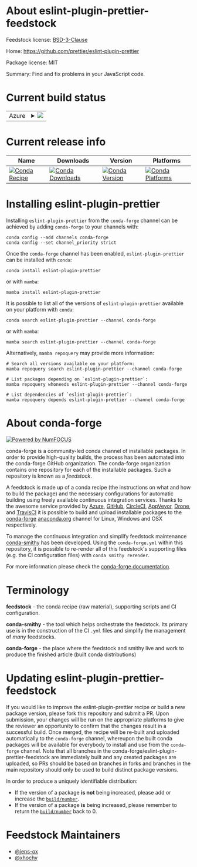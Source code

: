 About eslint-plugin-prettier-feedstock
======================================

Feedstock license: [BSD-3-Clause](https://github.com/conda-forge/eslint-plugin-prettier-feedstock/blob/main/LICENSE.txt)

Home: https://github.com/prettier/eslint-plugin-prettier

Package license: MIT

Summary: Find and fix problems in your JavaScript code.

Current build status
====================


<table>
    
  <tr>
    <td>Azure</td>
    <td>
      <details>
        <summary>
          <a href="https://dev.azure.com/conda-forge/feedstock-builds/_build/latest?definitionId=15870&branchName=main">
            <img src="https://dev.azure.com/conda-forge/feedstock-builds/_apis/build/status/eslint-plugin-prettier-feedstock?branchName=main">
          </a>
        </summary>
        <table>
          <thead><tr><th>Variant</th><th>Status</th></tr></thead>
          <tbody><tr>
              <td>linux_64_nodejs18</td>
              <td>
                <a href="https://dev.azure.com/conda-forge/feedstock-builds/_build/latest?definitionId=15870&branchName=main">
                  <img src="https://dev.azure.com/conda-forge/feedstock-builds/_apis/build/status/eslint-plugin-prettier-feedstock?branchName=main&jobName=linux&configuration=linux%20linux_64_nodejs18" alt="variant">
                </a>
              </td>
            </tr><tr>
              <td>linux_64_nodejs20</td>
              <td>
                <a href="https://dev.azure.com/conda-forge/feedstock-builds/_build/latest?definitionId=15870&branchName=main">
                  <img src="https://dev.azure.com/conda-forge/feedstock-builds/_apis/build/status/eslint-plugin-prettier-feedstock?branchName=main&jobName=linux&configuration=linux%20linux_64_nodejs20" alt="variant">
                </a>
              </td>
            </tr><tr>
              <td>linux_aarch64_nodejs18</td>
              <td>
                <a href="https://dev.azure.com/conda-forge/feedstock-builds/_build/latest?definitionId=15870&branchName=main">
                  <img src="https://dev.azure.com/conda-forge/feedstock-builds/_apis/build/status/eslint-plugin-prettier-feedstock?branchName=main&jobName=linux&configuration=linux%20linux_aarch64_nodejs18" alt="variant">
                </a>
              </td>
            </tr><tr>
              <td>linux_aarch64_nodejs20</td>
              <td>
                <a href="https://dev.azure.com/conda-forge/feedstock-builds/_build/latest?definitionId=15870&branchName=main">
                  <img src="https://dev.azure.com/conda-forge/feedstock-builds/_apis/build/status/eslint-plugin-prettier-feedstock?branchName=main&jobName=linux&configuration=linux%20linux_aarch64_nodejs20" alt="variant">
                </a>
              </td>
            </tr><tr>
              <td>osx_64_nodejs18</td>
              <td>
                <a href="https://dev.azure.com/conda-forge/feedstock-builds/_build/latest?definitionId=15870&branchName=main">
                  <img src="https://dev.azure.com/conda-forge/feedstock-builds/_apis/build/status/eslint-plugin-prettier-feedstock?branchName=main&jobName=osx&configuration=osx%20osx_64_nodejs18" alt="variant">
                </a>
              </td>
            </tr><tr>
              <td>osx_64_nodejs20</td>
              <td>
                <a href="https://dev.azure.com/conda-forge/feedstock-builds/_build/latest?definitionId=15870&branchName=main">
                  <img src="https://dev.azure.com/conda-forge/feedstock-builds/_apis/build/status/eslint-plugin-prettier-feedstock?branchName=main&jobName=osx&configuration=osx%20osx_64_nodejs20" alt="variant">
                </a>
              </td>
            </tr><tr>
              <td>osx_arm64_nodejs18</td>
              <td>
                <a href="https://dev.azure.com/conda-forge/feedstock-builds/_build/latest?definitionId=15870&branchName=main">
                  <img src="https://dev.azure.com/conda-forge/feedstock-builds/_apis/build/status/eslint-plugin-prettier-feedstock?branchName=main&jobName=osx&configuration=osx%20osx_arm64_nodejs18" alt="variant">
                </a>
              </td>
            </tr><tr>
              <td>osx_arm64_nodejs20</td>
              <td>
                <a href="https://dev.azure.com/conda-forge/feedstock-builds/_build/latest?definitionId=15870&branchName=main">
                  <img src="https://dev.azure.com/conda-forge/feedstock-builds/_apis/build/status/eslint-plugin-prettier-feedstock?branchName=main&jobName=osx&configuration=osx%20osx_arm64_nodejs20" alt="variant">
                </a>
              </td>
            </tr>
          </tbody>
        </table>
      </details>
    </td>
  </tr>
</table>

Current release info
====================

| Name | Downloads | Version | Platforms |
| --- | --- | --- | --- |
| [![Conda Recipe](https://img.shields.io/badge/recipe-eslint--plugin--prettier-green.svg)](https://anaconda.org/conda-forge/eslint-plugin-prettier) | [![Conda Downloads](https://img.shields.io/conda/dn/conda-forge/eslint-plugin-prettier.svg)](https://anaconda.org/conda-forge/eslint-plugin-prettier) | [![Conda Version](https://img.shields.io/conda/vn/conda-forge/eslint-plugin-prettier.svg)](https://anaconda.org/conda-forge/eslint-plugin-prettier) | [![Conda Platforms](https://img.shields.io/conda/pn/conda-forge/eslint-plugin-prettier.svg)](https://anaconda.org/conda-forge/eslint-plugin-prettier) |

Installing eslint-plugin-prettier
=================================

Installing `eslint-plugin-prettier` from the `conda-forge` channel can be achieved by adding `conda-forge` to your channels with:

```
conda config --add channels conda-forge
conda config --set channel_priority strict
```

Once the `conda-forge` channel has been enabled, `eslint-plugin-prettier` can be installed with `conda`:

```
conda install eslint-plugin-prettier
```

or with `mamba`:

```
mamba install eslint-plugin-prettier
```

It is possible to list all of the versions of `eslint-plugin-prettier` available on your platform with `conda`:

```
conda search eslint-plugin-prettier --channel conda-forge
```

or with `mamba`:

```
mamba search eslint-plugin-prettier --channel conda-forge
```

Alternatively, `mamba repoquery` may provide more information:

```
# Search all versions available on your platform:
mamba repoquery search eslint-plugin-prettier --channel conda-forge

# List packages depending on `eslint-plugin-prettier`:
mamba repoquery whoneeds eslint-plugin-prettier --channel conda-forge

# List dependencies of `eslint-plugin-prettier`:
mamba repoquery depends eslint-plugin-prettier --channel conda-forge
```


About conda-forge
=================

[![Powered by
NumFOCUS](https://img.shields.io/badge/powered%20by-NumFOCUS-orange.svg?style=flat&colorA=E1523D&colorB=007D8A)](https://numfocus.org)

conda-forge is a community-led conda channel of installable packages.
In order to provide high-quality builds, the process has been automated into the
conda-forge GitHub organization. The conda-forge organization contains one repository
for each of the installable packages. Such a repository is known as a *feedstock*.

A feedstock is made up of a conda recipe (the instructions on what and how to build
the package) and the necessary configurations for automatic building using freely
available continuous integration services. Thanks to the awesome service provided by
[Azure](https://azure.microsoft.com/en-us/services/devops/), [GitHub](https://github.com/),
[CircleCI](https://circleci.com/), [AppVeyor](https://www.appveyor.com/),
[Drone](https://cloud.drone.io/welcome), and [TravisCI](https://travis-ci.com/)
it is possible to build and upload installable packages to the
[conda-forge](https://anaconda.org/conda-forge) [anaconda.org](https://anaconda.org/)
channel for Linux, Windows and OSX respectively.

To manage the continuous integration and simplify feedstock maintenance
[conda-smithy](https://github.com/conda-forge/conda-smithy) has been developed.
Using the ``conda-forge.yml`` within this repository, it is possible to re-render all of
this feedstock's supporting files (e.g. the CI configuration files) with ``conda smithy rerender``.

For more information please check the [conda-forge documentation](https://conda-forge.org/docs/).

Terminology
===========

**feedstock** - the conda recipe (raw material), supporting scripts and CI configuration.

**conda-smithy** - the tool which helps orchestrate the feedstock.
                   Its primary use is in the construction of the CI ``.yml`` files
                   and simplify the management of *many* feedstocks.

**conda-forge** - the place where the feedstock and smithy live and work to
                  produce the finished article (built conda distributions)


Updating eslint-plugin-prettier-feedstock
=========================================

If you would like to improve the eslint-plugin-prettier recipe or build a new
package version, please fork this repository and submit a PR. Upon submission,
your changes will be run on the appropriate platforms to give the reviewer an
opportunity to confirm that the changes result in a successful build. Once
merged, the recipe will be re-built and uploaded automatically to the
`conda-forge` channel, whereupon the built conda packages will be available for
everybody to install and use from the `conda-forge` channel.
Note that all branches in the conda-forge/eslint-plugin-prettier-feedstock are
immediately built and any created packages are uploaded, so PRs should be based
on branches in forks and branches in the main repository should only be used to
build distinct package versions.

In order to produce a uniquely identifiable distribution:
 * If the version of a package **is not** being increased, please add or increase
   the [``build/number``](https://docs.conda.io/projects/conda-build/en/latest/resources/define-metadata.html#build-number-and-string).
 * If the version of a package **is** being increased, please remember to return
   the [``build/number``](https://docs.conda.io/projects/conda-build/en/latest/resources/define-metadata.html#build-number-and-string)
   back to 0.

Feedstock Maintainers
=====================

* [@jens-ox](https://github.com/jens-ox/)
* [@xhochy](https://github.com/xhochy/)

